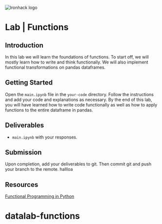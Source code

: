 ![Ironhack logo](https://i.imgur.com/1QgrNNw.png)

# Lab | Functions

## Introduction

In this lab we will learn the foundations of functions. To start off, we will mostly learn how to write and think functionally. We will also implement functional transformations on pandas dataframes.

## Getting Started

Open the `main.ipynb` file in the `your-code` directory. Follow the instructions and add your code and explanations as necessary. By the end of this lab, you will have learned how to write code functionally as well as how to apply functions to the entire dataframe in pandas.

## Deliverables

- `main.ipynb` with your responses.

## Submission

Upon completion, add your deliverables to git. Then commit git and push your branch to the remote. hallloa

## Resources

[Functional Programming in Python](https://docs.python.org/2/howto/functional.html)
# datalab-functions
